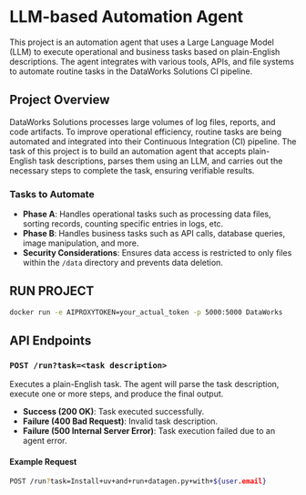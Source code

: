 # LLM-based Automation Agent

This project is an automation agent that uses a Large Language Model (LLM) to execute operational and business tasks based on plain-English descriptions. The agent integrates with various tools, APIs, and file systems to automate routine tasks in the DataWorks Solutions CI pipeline.

## Project Overview

DataWorks Solutions processes large volumes of log files, reports, and code artifacts. To improve operational efficiency, routine tasks are being automated and integrated into their Continuous Integration (CI) pipeline. The task of this project is to build an automation agent that accepts plain-English task descriptions, parses them using an LLM, and carries out the necessary steps to complete the task, ensuring verifiable results.

### Tasks to Automate

- **Phase A**: Handles operational tasks such as processing data files, sorting records, counting specific entries in logs, etc.
- **Phase B**: Handles business tasks such as API calls, database queries, image manipulation, and more.
- **Security Considerations**: Ensures data access is restricted to only files within the `/data` directory and prevents data deletion.

## RUN PROJECT
```bash
docker run -e AIPROXYTOKEN=your_actual_token -p 5000:5000 DataWorks
```

## API Endpoints

### `POST /run?task=<task description>`

Executes a plain-English task. The agent will parse the task description, execute one or more steps, and produce the final output.

- **Success (200 OK)**: Task executed successfully.
- **Failure (400 Bad Request)**: Invalid task description.
- **Failure (500 Internal Server Error)**: Task execution failed due to an agent error.

#### Example Request

```bash
POST /run?task=Install+uv+and+run+datagen.py+with+${user.email}
```

